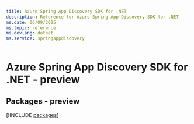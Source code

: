 ```yaml
---
title: Azure Spring App Discovery SDK for .NET
description: Reference for Azure Spring App Discovery SDK for .NET
ms.date: 06/09/2025
ms.topic: reference
ms.devlang: dotnet
ms.service: springappdiscovery
---
```

# Azure Spring App Discovery SDK for .NET - preview
## Packages - preview
[!INCLUDE [packages](spring-app-discovery-index.md)]
